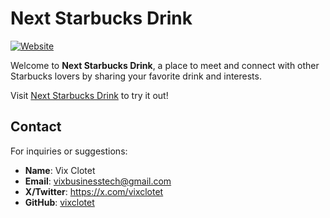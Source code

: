 # Next Starbucks Drink

[![Website](https://img.shields.io/website-up-down-green-red/http/shields.io.svg)](https://www.nextstarbucksdrink.com/)

Welcome to **Next Starbucks Drink**, a place to meet and connect with other Starbucks lovers by sharing your favorite drink and interests.

Visit [Next Starbucks Drink](https://www.nextstarbucksdrink.com/) to try it out!

## Contact

For inquiries or suggestions:

- **Name**: Vix Clotet
- **Email**: vixbusinesstech@gmail.com
- **X/Twitter**: https://x.com/vixclotet
- **GitHub**: [vixclotet](https://github.com/vixclotet)
